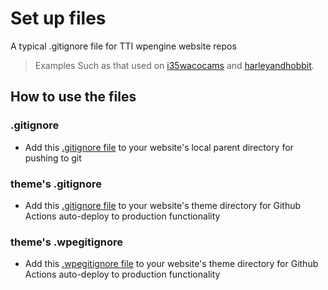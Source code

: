 # Set up files
A typical .gitignore file for TTI wpengine website repos

>  Examples
Such as that used on [i35wacocams](https://github.com/ttitamu/i35wacocams-wpengine) and [harleyandhobbit](https://github.com/ttitamu/harleyandhobbit-wpengine).

## How to use the files

### .gitignore
- Add this [.gitignore file](https://github.com/himeylo/gitignore/blob/master/.gitignore) to your website's local parent directory for pushing to git

### theme's .gitignore
- Add this [.gitignore file](https://github.com/himeylo/gitignore/blob/master/wp-content/themes/THEMENAME/.gitignore) to your website's theme directory for Github Actions auto-deploy to production functionality

### theme's .wpegitignore
- Add this [.wpegitignore file](https://github.com/himeylo/gitignore/blob/master/wp-content/themes/THEMENAME/.wpegitignore) to your website's theme directory for Github Actions auto-deploy to production functionality

